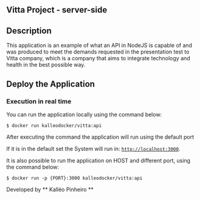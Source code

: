 ## Vitta Project - server-side

## Description

This application is an example of what an API in NodeJS is capable of and was produced to meet the demands requested in the presentation test to Vitta company, which is a company that aims to integrate technology and health in the best possible way.

## Deploy the Application

### Execution in real time

You can run the application locally using the command below:
```shell
$ docker run kalleodocker/vitta:api
```

After executing the command the application will run using the default port


If it is in the default set the System will run in:
[`http://localhost:3000`](http://localhost:3000).

It is also possible to run the application on HOST and different port, using the command below:
```shell
$ docker run -p {PORT}:3000 kalleodocker/vitta:api
```

Developed by ** Kalléo Pinheiro **
